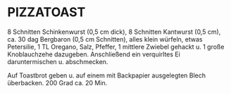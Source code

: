 # PIZZATOAST

8 Schnitten Schinkenwurst (0,5 cm dick), 8 Schnitten Kantwurst (0,5 cm),
ca. 30 dag Bergbaron (0,5 cm Schnitten), alles klein würfeln, etwas
Petersilie, 1 TL Oregano, Salz, Pfeffer, 1 mittlere Zwiebel gehackt u. 1
große Knoblauchzehe dazugeben. Anschließend ein verquirltes Ei
daruntermischen u. abschmecken.

Auf Toastbrot geben u. auf einem mit Backpapier ausgelegten Blech
überbacken. 200 Grad ca. 20 Min.

